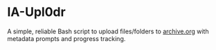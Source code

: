 # IA-Upl0dr
A simple, reliable Bash script to upload files/folders to [archive.org](https://archive.org) with metadata prompts and progress tracking.
